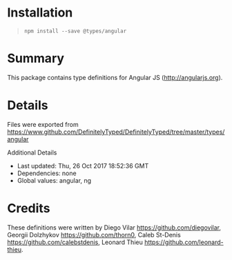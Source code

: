 # Installation
> `npm install --save @types/angular`

# Summary
This package contains type definitions for Angular JS (http://angularjs.org).

# Details
Files were exported from https://www.github.com/DefinitelyTyped/DefinitelyTyped/tree/master/types/angular

Additional Details
 * Last updated: Thu, 26 Oct 2017 18:52:36 GMT
 * Dependencies: none
 * Global values: angular, ng

# Credits
These definitions were written by Diego Vilar <https://github.com/diegovilar>, Georgii Dolzhykov <https://github.com/thorn0>, Caleb St-Denis <https://github.com/calebstdenis>, Leonard Thieu <https://github.com/leonard-thieu>.
